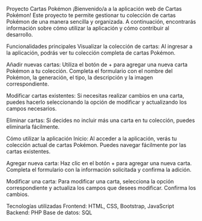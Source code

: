 
Proyecto Cartas Pokémon
¡Bienvenido/a a la aplicación web de Cartas Pokémon! Este proyecto te permite gestionar tu colección de cartas Pokémon de una manera sencilla y organizada. A continuación, encontrarás información sobre cómo utilizar la aplicación y cómo contribuir al desarrollo.

Funcionalidades principales
Visualizar la colección de cartas: Al ingresar a la aplicación, podrás ver tu colección completa de cartas Pokémon.

Añadir nuevas cartas: Utiliza el botón de + para agregar una nueva carta Pokémon a tu colección. Completa el formulario con el nombre del Pokémon, la generación, el tipo, la descripción y la imagen correspondiente.

Modificar cartas existentes: Si necesitas realizar cambios en una carta, puedes hacerlo seleccionando la opción de modificar y actualizando los campos necesarios.

Eliminar cartas: Si decides no incluir más una carta en tu colección, puedes eliminarla fácilmente.

Cómo utilizar la aplicación
Inicio: Al acceder a la aplicación, verás tu colección actual de cartas Pokémon. Puedes navegar fácilmente por las cartas existentes.

Agregar nueva carta: Haz clic en el botón + para agregar una nueva carta. Completa el formulario con la información solicitada y confirma la adición.

Modificar una carta: Para modificar una carta, selecciona la opción correspondiente y actualiza los campos que desees modificar. Confirma los cambios.

Tecnologías utilizadas
Frontend: HTML, CSS, Bootstrap, JavaScript
Backend: PHP
Base de datos: SQL
